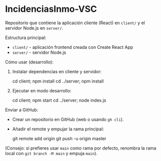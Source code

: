 # IncidenciasInmo-VSC

Repositorio que contiene la aplicación cliente (React) en `client/` y el servidor Node.js en `server/`.

Estructura principal:

- `client/` - aplicación frontend creada con Create React App
- `server/` - servidor Node.js

Cómo usar (desarrollo):

1. Instalar dependencias en cliente y servidor:

   cd client; npm install
   cd ../server; npm install

2. Ejecutar en modo desarrollo:

   cd client; npm start
   cd ../server; node index.js

Enviar a GitHub:

- Crear un repositorio en GitHub (web o usando `gh cli`).
- Añadir el remote y empujar la rama principal:

  git remote add origin <url-del-repositorio>
  git push -u origin master

(Consejo: si prefieres usar `main` como rama por defecto, renombra la rama local con `git branch -M main` y empuja `main`).
